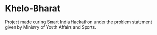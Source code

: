 # Khelo-Bharat
Project made during Smart India Hackathon under the problem statement given by Ministry of Youth Affairs and Sports.
